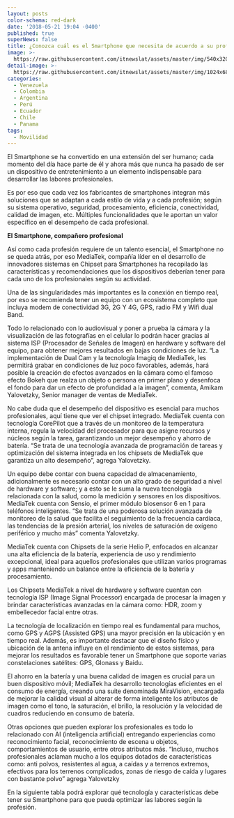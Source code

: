 ```yaml
---
layout: posts
color-schema: red-dark
date: '2018-05-21 19:04 -0400'
published: true
superNews: false
title: ¿Conozca cuál es el Smartphone que necesita de acuerdo a su profesión?
image: >-
  https://raw.githubusercontent.com/itnewslat/assets/master/img/540x320/Celular-p.jpg
detail-image: >-
  https://raw.githubusercontent.com/itnewslat/assets/master/img/1024x680/Celular-g.jpg
categories:
  - Venezuela
  - Colombia
  - Argentina
  - Perú
  - Ecuador
  - Chile
  - Panama
tags:
  - Movilidad
---
```

El Smartphone se ha convertido en una extensión del ser humano; cada momento del día hace parte de él y ahora más que nunca ha pasado de ser un dispositivo de entretenimiento a un elemento indispensable para desarrollar las labores profesionales. 

Es por eso que cada vez los fabricantes de smartphones integran más soluciones que se adaptan a cada estilo de vida y a cada profesión; según su sistema operativo, seguridad, procesamiento, eficiencia, conectividad, calidad de imagen, etc. Múltiples funcionalidades que le aportan un valor específico en el desempeño de cada profesional.

**El Smartphone, compañero profesional**

Así como cada profesión requiere de un talento esencial, el Smartphone no se queda atrás, por eso MediaTek, compañía líder en el desarrollo de innovadores sistemas en Chipset para Smartphones ha recopilado las características y recomendaciones que los dispositivos deberían tener para cada uno de los profesionales según su actividad.

Una de las singularidades más importantes es la conexión en tiempo real, por eso se recomienda tener un equipo con un ecosistema completo que incluya modem de conectividad 3G, 2G Y 4G, GPS, radio FM y Wifi dual Band. 

Todo lo relacionado con lo audiovisual y poner a prueba la cámara y la visualización de las fotografías en el celular lo podrán hacer gracias al sistema ISP (Procesador de Señales de Imagen) en hardware y software del equipo, para obtener mejores resultados en bajas condiciones de luz. “La implementación de Dual Cam y la tecnología  Imagiq de MediaTek, les permitirá grabar en condiciones de luz poco favorables, además, hará posible la creación de efectos avanzados en la cámara como el famoso efecto Bokeh que realza un objeto o persona en primer plano y desenfoca el fondo para dar un efecto de profundidad a la imagen”, comenta, Amikam Yalovetzky, Senior manager de ventas de MediaTek.

No cabe duda que el desempeño del dispositivo es esencial para muchos profesionales, aquí tiene que ver el chipset integrado. MediaTek cuenta con tecnología CorePilot que a través de un monitoreo de la temperatura interna, regula la velocidad del procesador para que asigne recursos y núcleos según la tarea, garantizando un mejor desempeño y ahorro de batería. “Se trata de una tecnología avanzada de programación de tareas y optimización del sistema integrada en los chipsets de MediaTek que garantiza un alto desempeño”, agrega Yalovetzky. 

Un equipo debe contar con buena capacidad de almacenamiento, adicionalmente es necesario contar con un alto grado de seguridad a nivel de hardware y software; y a esto se le suma la nueva tecnología relacionada con la salud, como la medición y sensores en los dispositivos. MediaTek cuenta con Sensio, el primer módulo biosensor  6 en 1 para teléfonos inteligentes. “Se trata de una poderosa solución avanzada de monitoreo de la salud que facilita el seguimiento de la frecuencia cardíaca, las tendencias de la presión arterial, los niveles de saturación de oxígeno periférico y mucho más” comenta Yalovetzky.

MediaTek cuenta con Chipsets de la serie Helio P, enfocados en alcanzar una alta eficiencia de la batería, experiencia de uso y rendimiento excepcional, ideal para aquellos profesionales que utilizan varios programas y apps manteniendo un balance entre la eficiencia de la batería y procesamiento.

Los Chipsets MediaTek a nivel de hardware y software cuentan con tecnología ISP (Image Signal Processor) encargada de procesar la imagen y brindar características avanzadas en la cámara como: HDR, zoom y embellecedor facial entre otras.

La tecnología de localización en tiempo real es fundamental para muchos, como GPS y AGPS (Assisted GPS) una mayor precisión en la ubicación y en tiempo real. Además, es importante destacar que el diseño físico y ubicación de la antena influye en el rendimiento de estos sistemas, para mejorar los resultados es favorable tener un Smartphone que soporte varias constelaciones satélites: GPS, Glonass y Baidu.

El ahorro en la batería y una buena calidad de imagen es crucial para un buen dispositivo móvil; MediaTek ha desarrollo tecnologías eficientes en el consumo de energía, creando una suite denominada MiraVision, encargada de mejorar la calidad visual al alterar de forma inteligente los atributos de imagen como el tono, la saturación, el brillo, la resolución y la velocidad de cuadros reduciendo en consumo de batería. 

Otras opciones que pueden explorar los profesionales es todo lo relacionado con AI (inteligencia artificial) entregando experiencias como reconocimiento facial, reconocimiento de escena u objetos, comportamientos de usuario, entre otros atributos más. “Incluso, muchos profesionales aclaman mucho a los equipos dotados de características como: anti polvos, resistentes al agua, a caídas y a terrenos extremos, efectivos para los terrenos complicados, zonas de riesgo de caída y lugares con bastante polvo” agrega Yalovetzky

En la siguiente tabla podrá explorar qué tecnología y características debe tener su Smartphone para que pueda optimizar las labores según la profesión.

